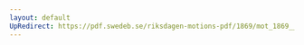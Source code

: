 ```yaml
---
layout: default
UpRedirect: https://pdf.swedeb.se/riksdagen-motions-pdf/1869/mot_1869__ak__00015.pdf
---
```

